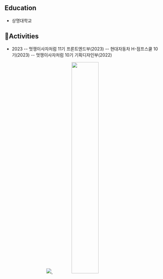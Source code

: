 ## Education
- 상명대학교
## 🎨Activities
- 2023
 -- 멋쟁이사자처럼 11기 프론트엔드부(2023)
 -- 현대자동차 H-점프스쿨 10기(2023)
 -- 멋쟁이사자처럼 10기 기획디자인부(2022)
<div align="center">
<a href="s">
  <img style = "500px" src="https://github-readme-stats.vercel.app/api/top-langs/?username=minggwen&exclude_repo=minggwen.github.io&theme=transparent" />
</a>
<a href="s">
  <img style = "500px" src="https://github-readme-stats.vercel.app/api?username=minggwen&theme=transparent&layout=compact&show_icons=true" width="42%" />
</a>
</div>
